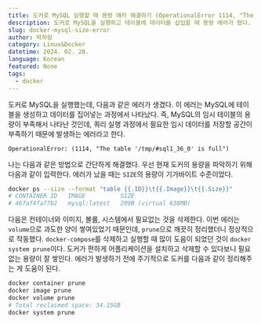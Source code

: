 ```yaml
---
title: 도커로 MySQL 실행할 때 용량 에러 해결하기 (OperationalError 1114, "The table '/tmp/#sql1_36_0' is full")
description: 도커로 MySQL을 실행하고 테이블에 데이터를 삽입할 때 용량 에러가 떴다. 이 에러를 해결하는 간단한 방법에 대해 알아보자.
slug: docker-mysql-size-error
author: 박하람
category: Linux&Docker
datetime: 2024. 02. 28.
language: Korean
featured: None
tags:
  - docker
---
```


도커로 MySQL을 실행했는데, 다음과 같은 에러가 생겼다. 이 에러는 MySQL에 테이블을 생성하고 데이터를 집어넣는 과정에서 나타났다. 즉, MySQL의 임시 테이블의 용량이 부족해서 나타난 것인데, 쿼리 실행 과정에서 필요한 임시 데이터를 저장할 공간이 부족하기 때문에 발생하는 에러라고 한다.

```
OperationalError: (1114, "The table '/tmp/#sql1_36_0' is full")
```

나는 다음과 같은 방법으로 간단하게 해결했다. 우선 현재 도커의 용량을 파악하기 위해 다음과 같이 입력한다. 에러가 났을 때는 `SIZE`의 용량이 기가바이트 수준이었다.

```bash
docker ps --size --format "table {{.ID}}\t{{.Image}}\t{{.Size}}"
# CONTAINER ID   IMAGE          SIZE
# 467af4fa77b2   mysql:latest   209B (virtual 638MB)
```

다음은 컨테이너와 이미지, 볼륨, 시스템에서 필요없는 것을 삭제한다. 이번 에러는 `volume`으로 과도한 양이 쌓여있었기 때문인데, `prune`으로 깨끗히 정리했더니 정상적으로 작동했다. `docker-compose`를 삭제하고 실행할 때 많이 도음이 되었던 것이 `docker system prune`이다. 도커가 편하게 어플리케이션을 설치하고 삭제할 수 있다보니 필요없는 용량이 잘 쌓인다. 에러가 발생하기 전에 주기적으로 도커를 다음과 같이 정리해주는 게 도움이 된다.

```bash
docker container prune
docker image prune
docker volume prune
# Total reclaimed space: 34.15GB
docker system prune
```
